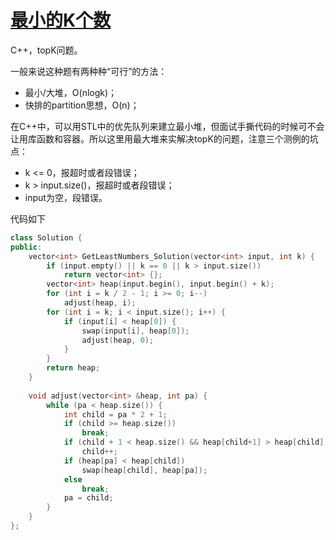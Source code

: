 # [最小的K个数](https://www.nowcoder.com/practice/6a296eb82cf844ca8539b57c23e6e9bf?tpId=13&tqId=11182&rp=2&ru=/ta/coding-interviews&qru=/ta/coding-interviews/question-ranking )

C++，topK问题。

一般来说这种题有两种种“可行”的方法：

- 最小/大堆，O(nlogk)；
- 快排的partition思想，O(n)；

在C++中，可以用STL中的优先队列来建立最小堆，但面试手撕代码的时候可不会让用库函数和容器。所以这里用最大堆来实解决topK的问题，注意三个测例的坑点：

- k <= 0，报超时或者段错误；
- k > input.size()，报超时或者段错误；
- input为空，段错误。

代码如下

```cpp
class Solution {
public:
    vector<int> GetLeastNumbers_Solution(vector<int> input, int k) {
        if (input.empty() || k == 0 || k > input.size())
            return vector<int> {};
        vector<int> heap(input.begin(), input.begin() + k);
        for (int i = k / 2 - 1; i >= 0; i--)
            adjust(heap, i);
        for (int i = k; i < input.size(); i++) {
            if (input[i] < heap[0]) {
                swap(input[i], heap[0]);
                adjust(heap, 0);
            }
        }
        return heap;
    }
    
    void adjust(vector<int> &heap, int pa) {
        while (pa < heap.size()) {
            int child = pa * 2 + 1;
            if (child >= heap.size()) 
                break;
            if (child + 1 < heap.size() && heap[child+1] > heap[child])
                child++;
            if (heap[pa] < heap[child]) 
                swap(heap[child], heap[pa]);
            else
                break;
            pa = child;
        }
    }
};
```